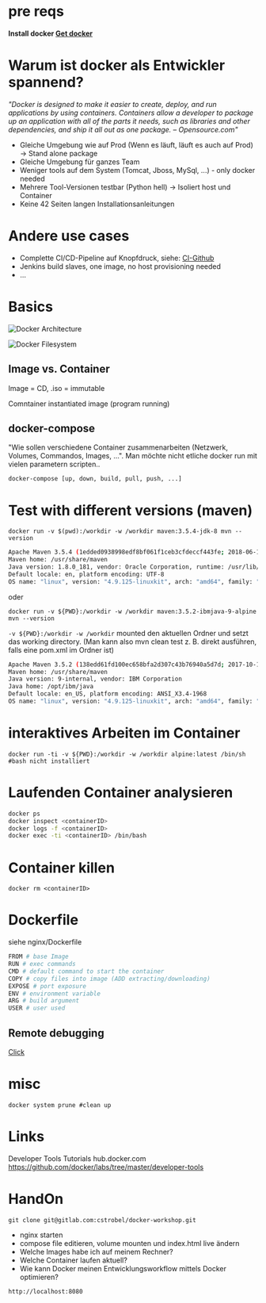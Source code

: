 # pre reqs

**Install docker [Get docker](https://www.docker.com/get-started)**

# Warum ist docker als Entwickler spannend?
*"Docker is designed to make it easier to create, deploy, and run applications by using containers. Containers allow a developer to package up an application with all of the parts it needs, such as libraries and other dependencies, and ship it all out as one package. – Opensource.com"*

- Gleiche Umgebung wie auf Prod (Wenn es läuft, läuft es auch auf Prod) -> Stand alone package
- Gleiche Umgebung für ganzes Team
- Weniger tools auf dem System (Tomcat, Jboss, MySql, ...) - only docker needed
- Mehrere Tool-Versionen testbar (Python hell) -> Isoliert host und Container
- Keine 42 Seiten langen Installationsanleitungen

# Andere use cases
- Complette CI/CD-Pipeline auf Knopfdruck, siehe: [CI-Github](https://github.com/marcelbirkner/docker-ci-tool-stack) 
- Jenkins build slaves, one image, no host provisioning needed
- ...

# Basics
![Docker Architecture](https://docs.docker.com/engine/images/architecture.svg)

![Docker Filesystem](https://www.mundodocker.com.br/wp-content/uploads/2015/06/docker-filesystems-busyboxrw.png)

## Image vs. Container

Image = CD, .iso = immutable

Comntainer instantiated image (program running)

## docker-compose
"Wie sollen verschiedene Container zusammenarbeiten (Netzwerk, Volumes, Commandos, Images, ...". Man möchte nicht etliche docker run mit vielen parametern scripten..

`docker-compose [up, down, build, pull, push, ...]`

# Test with different versions (maven)
`docker run -v $(pwd):/workdir -w /workdir maven:3.5.4-jdk-8 mvn --version` 

```bash 
Apache Maven 3.5.4 (1edded0938998edf8bf061f1ceb3cfdeccf443fe; 2018-06-17T18:33:14Z)
Maven home: /usr/share/maven
Java version: 1.8.0_181, vendor: Oracle Corporation, runtime: /usr/lib/jvm/java-8-openjdk-amd64/jre
Default locale: en, platform encoding: UTF-8
OS name: "linux", version: "4.9.125-linuxkit", arch: "amd64", family: "unix"
```

oder

`docker run -v ${PWD}:/workdir -w /workdir maven:3.5.2-ibmjava-9-alpine mvn --version`

`-v ${PWD}:/workdir -w /workdir` mounted den aktuellen Ordner und setzt das working directory. (Man kann also mvn clean test z. B. direkt ausführen, falls eine pom.xml im Ordner ist)


```bash
Apache Maven 3.5.2 (138edd61fd100ec658bfa2d307c43b76940a5d7d; 2017-10-18T07:58:13Z)
Maven home: /usr/share/maven
Java version: 9-internal, vendor: IBM Corporation
Java home: /opt/ibm/java
Default locale: en_US, platform encoding: ANSI_X3.4-1968
OS name: "linux", version: "4.9.125-linuxkit", arch: "amd64", family: "unix"
```

# interaktives Arbeiten im Container

`docker run -ti -v ${PWD}:/workdir -w /workdir alpine:latest /bin/sh #bash nicht installiert`



# Laufenden Container analysieren
```bash
docker ps 
docker inspect <containerID>
docker logs -f <containerID>
docker exec -ti <containerID> /bin/bash
```

# Container killen
`docker rm <containerID>`

# Dockerfile
siehe nginx/Dockerfile

```bash
FROM # base Image
RUN # exec commands
CMD # default command to start the container
COPY # copy files into image (ADD extracting/downloading)
EXPOSE # port exposure
ENV # environment variable
ARG # build argument
USER # user used
```
## Remote debugging
[Click](https://github.com/docker/labs/blob/master/developer-tools/java-debugging/IntelliJ-README.md)


# misc
`docker system prune #clean up`
# Links
Developer Tools Tutorials
hub.docker.com
https://github.com/docker/labs/tree/master/developer-tools 


# HandOn

`git clone git@gitlab.com:cstrobel/docker-workshop.git`

- nginx starten
- compose file editieren, volume mounten und index.html live ändern
- Welche Images habe ich auf meinem Rechner?
- Welche Container laufen aktuell?
- Wie kann Docker meinen Entwicklungsworkflow mittels Docker optimieren?

`http://localhost:8080`
